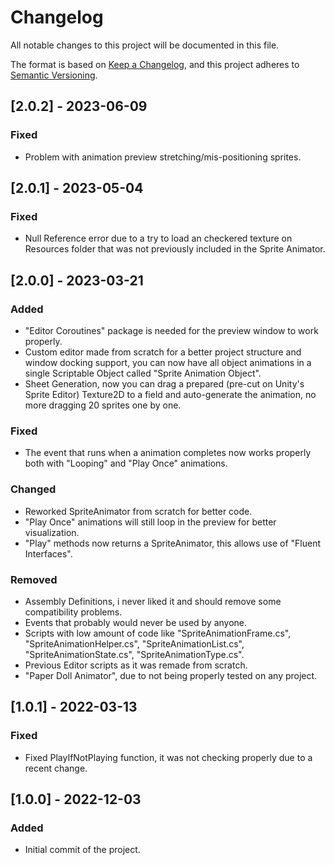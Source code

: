# Changelog
All notable changes to this project will be documented in this file.

The format is based on [Keep a Changelog](https://keepachangelog.com/en/1.0.0/),
and this project adheres to [Semantic Versioning](https://semver.org/spec/v2.0.0.html).

## [2.0.2] - 2023-06-09
### Fixed
- Problem with animation preview stretching/mis-positioning sprites.

## [2.0.1] - 2023-05-04
### Fixed
- Null Reference error due to a try to load an checkered texture on Resources folder that was not previously included in the Sprite Animator.

## [2.0.0] - 2023-03-21
### Added
- "Editor Coroutines" package is needed for the preview window to work properly.
- Custom editor made from scratch for a better project structure and window docking support, you can now have all object animations in a single Scriptable Object called "Sprite Animation Object".
- Sheet Generation, now you can drag a prepared (pre-cut on Unity's Sprite Editor) Texture2D to a field and auto-generate the animation, no more dragging 20 sprites one by one.

### Fixed
- The event that runs when a animation completes now works properly both with "Looping" and "Play Once" animations.

### Changed
- Reworked SpriteAnimator from scratch for better code.
- "Play Once" animations will still loop in the preview for better visualization.
- "Play" methods now returns a SpriteAnimator, this allows use of "Fluent Interfaces".

### Removed
- Assembly Definitions, i never liked it and should remove some compatibility problems.
- Events that probably would never be used by anyone.
- Scripts with low amount of code like "SpriteAnimationFrame.cs", "SpriteAnimationHelper.cs", "SpriteAnimationList.cs", "SpriteAnimationState.cs", "SpriteAnimationType.cs".
- Previous Editor scripts as it was remade from scratch.
- "Paper Doll Animator", due to not being properly tested on any project.

## [1.0.1] - 2022-03-13
### Fixed
- Fixed PlayIfNotPlaying function, it was not checking properly due to a recent change.

## [1.0.0] - 2022-12-03
### Added
- Initial commit of the project.

